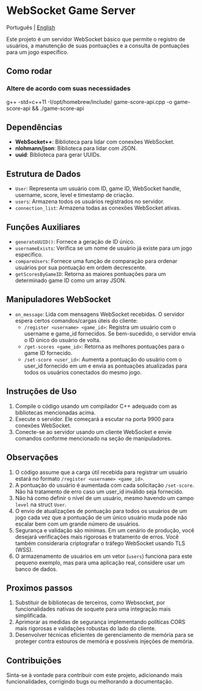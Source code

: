# WebSocket Game Server

Português | [English](README.md)

Este projeto é um servidor WebSocket básico que permite o registro de usuários, a manutenção de suas pontuações e a consulta de pontuações para um jogo específico.

## Como rodar

### Altere de acordo com suas necessidades

g++ -std=c++11 -I/opt/homebrew/include/ game-score-api.cpp -o game-score-api && ./game-score-api

## Dependências

- **WebSocket++**: Biblioteca para lidar com conexões WebSocket.
- **nlohmann/json**: Biblioteca para lidar com JSON.
- **uuid**: Biblioteca para gerar UUIDs.

## Estrutura de Dados

- `User`: Representa um usuário com ID, game ID, WebSocket handle, username, score, level e timestamp de criação.
- `users`: Armazena todos os usuários registrados no servidor.
- `connection_list`: Armazena todas as conexões WebSocket ativas.

## Funções Auxiliares

- `generateUUID()`: Fornece a geração de ID único.
- `usernameExists`: Verifica se um nome de usuário já existe para um jogo específico.
- `compareUsers`: Fornece uma função de comparação para ordenar usuários por sua pontuação em ordem decrescente.
- `getScoresByGameID`: Retorna as maiores pontuações para um determinado game ID como um array JSON.

## Manipuladores WebSocket

- `on_message`: Lida com mensagens WebSocket recebidas. O servidor espera certos comandos/cargas úteis do cliente:
  - `/register <username> <game_id>`: Registra um usuário com o username e game_id fornecidos. Se bem-sucedido, o servidor envia o ID único do usuário de volta.
  - `/get-scores <game_id>`: Retorna as melhores pontuações para o game ID fornecido.
  - `/set-score <user_id>`: Aumenta a pontuação do usuário com o user_id fornecido em um e envia as pontuações atualizadas para todos os usuários conectados do mesmo jogo.

## Instruções de Uso

1. Compile o código usando um compilador C++ adequado com as bibliotecas mencionadas acima.
2. Execute o servidor. Ele começará a escutar na porta 9900 para conexões WebSocket.
3. Conecte-se ao servidor usando um cliente WebSocket e envie comandos conforme mencionado na seção de manipuladores.

## Observações

1. O código assume que a carga útil recebida para registrar um usuário estará no formato `/register <username> <game_id>`.
2. A pontuação do usuário é aumentada com cada solicitação `/set-score`. Não há tratamento de erro caso um user_id inválido seja fornecido.
3. Não há como definir o nível de um usuário, mesmo havendo um campo `level` na struct `User`.
4. O envio de atualizações de pontuação para todos os usuários de um jogo cada vez que a pontuação de um único usuário muda pode não escalar bem com um grande número de usuários.
5. Segurança e validação são mínimas. Em um cenário de produção, você desejará verificações mais rigorosas e tratamento de erros. Você também consideraria criptografar o tráfego WebSocket usando TLS (WSS).
6. O armazenamento de usuários em um vetor (`users`) funciona para este pequeno exemplo, mas para uma aplicação real, considere usar um banco de dados.

## Proximos passos

1. Substituir de bibliotecas de terceiros, como Websocket, por funcionalidades nativas de soquete para uma integração mais simplificada.
2. Aprimorar as medidas de segurança implementando políticas CORS mais rigorosas e validações robustas do lado do cliente.
3. Desenvolver técnicas eficientes de gerenciamento de memória para se proteger contra estouros de memória e possíveis injeções de memória.

## Contribuições

Sinta-se à vontade para contribuir com este projeto, adicionando mais funcionalidades, corrigindo bugs ou melhorando a documentação.
